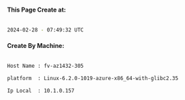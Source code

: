 
   
#### This Page Create at:

```bash

2024-02-28 - 07:49:32 UTC

```

#### Create By Machine:

```bash

Host Name : fv-az1432-305

platform  : Linux-6.2.0-1019-azure-x86_64-with-glibc2.35

Ip Local  : 10.1.0.157

```

